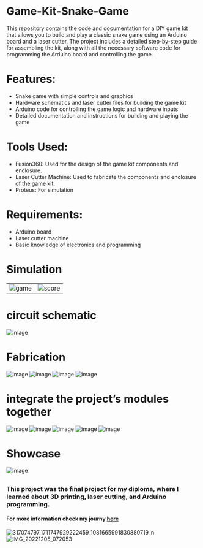 # Game-Kit-Snake-Game
  This repository contains the code and documentation for a DIY game kit that allows you to build and play a classic snake game using an Arduino board and a laser cutter. The project includes a detailed step-by-step guide for assembling the kit, along with all the necessary software code for programming the Arduino board and controlling the game.
  
# Features:
- Snake game with simple controls and graphics
- Hardware schematics and laser cutter files for building the game kit
- Arduino code for controlling the game logic and hardware inputs
- Detailed documentation and instructions for building and playing the game

# Tools Used:
- Fusion360: Used for the design of the game kit components and enclosure.
- Laser Cutter Machine: Used to fabricate the components and enclosure of the game kit.
- Proteus: For simulation

# Requirements:
- Arduino board
- Laser cutter machine
- Basic knowledge of electronics and programming
##
##
# Simulation
|  |  |
| :-----------------:| :-----------------:|
| ![game](https://user-images.githubusercontent.com/86708003/234826387-5904eb0f-81cd-4482-a1ce-76b1d231441b.JPG) | ![score](https://user-images.githubusercontent.com/86708003/234826436-f552eb3a-5dd4-4bf8-8ff8-bc5306f31771.JPG) |
##
# circuit schematic
![image](https://user-images.githubusercontent.com/86708003/234826694-1faad000-e394-45fc-8596-45ec7e0a7df6.png)
##
##
# Fabrication
![image](https://user-images.githubusercontent.com/86708003/234827316-a9da2e35-a9dd-4d44-af96-84f8e7466ca2.png)
![image](https://user-images.githubusercontent.com/86708003/234827377-0519fddd-0bee-4608-8d32-317c0c9b34db.png)
![image](https://user-images.githubusercontent.com/86708003/234827422-6827f6c4-ea4d-47aa-8c47-3df28217b0bf.png)
![image](https://user-images.githubusercontent.com/86708003/234827483-ca0a5483-d632-46cd-b522-994861ade741.png)
##
##
# integrate the project’s modules together
![image](https://user-images.githubusercontent.com/86708003/234827777-5f78aa72-a24d-468a-a7df-af9f26c33ecb.png)
![image](https://user-images.githubusercontent.com/86708003/234827952-c1175789-4585-438b-8257-be782fcf5b69.png)
![image](https://user-images.githubusercontent.com/86708003/234827914-42b9dc9d-ac70-4a75-ab01-c1289a481901.png)
![image](https://user-images.githubusercontent.com/86708003/234827989-93785ccd-12a6-4785-aca4-893d1385de47.png)
![image](https://user-images.githubusercontent.com/86708003/234827824-b13abf3b-9322-4b55-b101-f4e895f6ba93.png)
##
##
# Showcase
![image](https://user-images.githubusercontent.com/86708003/234827063-2a3ddae8-e660-4dc9-86b5-38a1616c00df.png)
##
##
### This project was the final project for my diploma, where I learned about 3D printing, laser cutting, and Arduino programming.
#### For more information check my journy [here](https://sites.google.com/san3atech.com/md22s-mohamedkhodary/final-project-journal?authuser=0)
![317074797_1711747929222459_1081665991830880719_n](https://user-images.githubusercontent.com/86708003/234832646-0c3809ea-08d2-411d-b2e7-324b53421451.jpg)
![IMG_20221205_072053](https://user-images.githubusercontent.com/86708003/234832435-311e72c1-640c-47d5-9ee0-6aa5a01d6cac.jpg)

